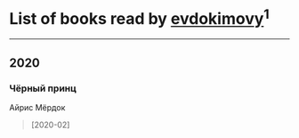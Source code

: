 # List of books read by [evdokimovy](http://vk.com/id8933046)<sup>1</sup>
---

## 2020

### Чёрный принц
Айрис Мёрдок
> [2020-02] 



